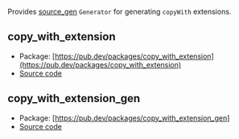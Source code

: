Provides [source_gen](https://pub.dev/packages/source_gen) `Generator` for generating `copyWith` extensions.

## copy_with_extension
* Package: [https://pub.dev/packages/copy_with_extension](https://pub.dev/packages/copy_with_extension)
* [Source code](https://github.com/numen31337/copy_with_extension/tree/master/copy_with_extension)


## copy_with_extension_gen
* Package: [https://pub.dev/packages/copy_with_extension_gen]
* [Source code](https://github.com/numen31337/copy_with_extension/tree/master/copy_with_extension_gen)
